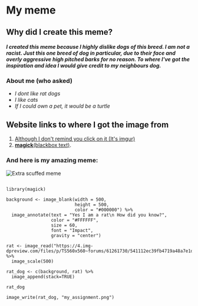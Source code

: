 # __My meme__ 

## Why did I create this meme? 
#### *I created this meme because I highly dislike dogs of this breed. I am not a racist. Just this one breed of dog in particular, due to their face and overly aggressive high pitched barks for no reason. To where I've got the inspiration and idea I would give credit to my neighbours dog.*

### About me __(who asked)__ 
- *I dont like rat dogs*
- *I like cats*
- *If I could own a pet, it would be a turtle* 

## Website links to where I got the image from
1. [Although I don't remind you click on it (It's imgur)](![image](https://user-images.githubusercontent.com/101312088/158944677-6f0a429a-fc60-4531-a527-1fa578218a27.png))
2. [**magick**(blackbox text)](https://cran.r-project.org/web/packages/magick/vignettes/intro.html).


### And here is my amazing meme:

![Extra scuffed meme](https://user-images.githubusercontent.com/101312088/158941891-fe5e505c-0210-4a71-8359-e982fcfab9e9.png)


```{r, epic meme}

library(magick)

background <- image_blank(width = 500,
                          height = 500,
                          color = "#000000") %>%
  image_annotate(text = "Yes I am a rat\n How did you know?",
                 color = "#FFFFFF",
                 size = 60,
                 font = "Impact",
                 gravity = "center")
                 
rat <- image_read("https://4.img-dpreview.com/files/p/TS560x560~forums/61261730/541112ec39fb4719a48a7e1da29e4344") %>%
  image_scale(500)

rat_dog <- c(background, rat) %>% 
  image_append(stack=TRUE)

rat_dog

image_write(rat_dog, "my_assignment.png")

```

